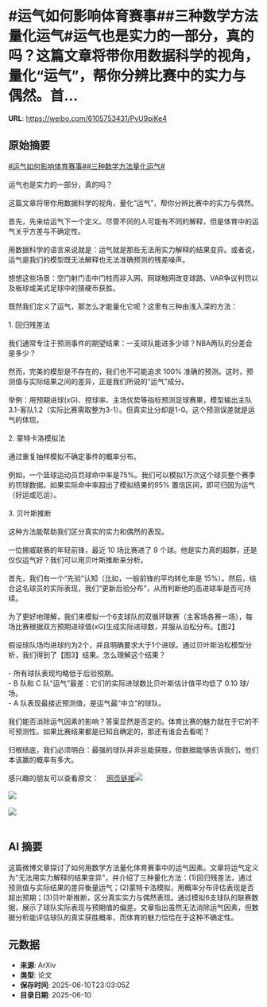 # #运气如何影响体育赛事##三种数学方法量化运气#运气也是实力的一部分，真的吗？这篇文章将带你用数据科学的视角，量化“运气”，帮你分辨比赛中的实力与偶然。首...

**URL**: https://weibo.com/6105753431/PvU9piKe4

## 原始摘要

<a href="https://m.weibo.cn/search?containerid=231522type%3D1%26t%3D10%26q%3D%23%E8%BF%90%E6%B0%94%E5%A6%82%E4%BD%95%E5%BD%B1%E5%93%8D%E4%BD%93%E8%82%B2%E8%B5%9B%E4%BA%8B%23&amp;extparam=%23%E8%BF%90%E6%B0%94%E5%A6%82%E4%BD%95%E5%BD%B1%E5%93%8D%E4%BD%93%E8%82%B2%E8%B5%9B%E4%BA%8B%23" data-hide=""><span class="surl-text">#运气如何影响体育赛事#</span></a><a href="https://m.weibo.cn/search?containerid=231522type%3D1%26t%3D10%26q%3D%23%E4%B8%89%E7%A7%8D%E6%95%B0%E5%AD%A6%E6%96%B9%E6%B3%95%E9%87%8F%E5%8C%96%E8%BF%90%E6%B0%94%23&amp;extparam=%23%E4%B8%89%E7%A7%8D%E6%95%B0%E5%AD%A6%E6%96%B9%E6%B3%95%E9%87%8F%E5%8C%96%E8%BF%90%E6%B0%94%23" data-hide=""><span class="surl-text">#三种数学方法量化运气#</span></a><br><br>运气也是实力的一部分，真的吗？<br><br>这篇文章将带你用数据科学的视角，量化“运气”，帮你分辨比赛中的实力与偶然。<br><br>首先，先来给运气下一个定义。尽管不同的人可能有不同的解释，但是体育中的运气关乎方差与不确定性。<br><br>用数据科学的语言来说就是：运气就是那些无法用实力解释的结果变异。或者说，运气是我们的模型既无法解释也无法准确预测的残差噪声。<br><br>想想这些场景：空门射门击中门柱而非入网、网球触网改变球路、VAR争议判罚以及板球或美式足球中的猜硬币获胜。<br><br>既然我们定义了运气，那怎么才能量化它呢？这里有三种由浅入深的方法：<br><br>1. 回归残差法<br><br>我们通常专注于预测事件的期望结果：一支球队能进多少球？NBA两队的分差会是多少？<br><br>然而，完美的模型是不存在的，我们也不可能追求 100% 准确的预测。这时，预测值与实际结果之间的差异，正是我们所说的“运气”成分。<br><br>举例：用预期进球(xG)、控球率、主场优势等指标预测足球赛果，模型输出主队3.1-客队1.2（实际比赛需取整为3-1）。但真实比分却是1-0。这个预测误差就是运气的体现。<br><br>2. 蒙特卡洛模拟法<br><br>通过重复抽样模拟不确定事件的概率分布。<br><br> 例如，一个篮球运动员罚球命中率是75%。我们可以模拟1万次这个球员整个赛季的罚球数据。如果实际命中率超出了模拟结果的95% 置信区间，即可归因为运气（好运或厄运）。<br><br>3. 贝叶斯推断<br><br>这种方法能帮助我们区分真实的实力和偶然的表现。<br><br>一位挪威联赛的年轻前锋，最近 10 场比赛进了 9 个球。他是实力真的超群，还是仅仅运气好？我们可以用贝叶斯推断来分析。<br><br>首先，我们有一个“先验”认知（比如，一般前锋的平均转化率是 15%）。然后，结合这名球员的实际表现，我们“更新后验分布”，从而判断他的高进球率是否可持续。<br><br>为了更好地理解，我们来模拟一个6支球队的双循环联赛（主客场各赛一场），每场比赛根据双方预期进球值(xG)生成实际进球数，并服从泊松分布。【图2】<br><br>假设球队场均进球约为2个，并且明确要求大于1个进球。通过贝叶斯泊松模型分析，我们得到了【图3】结果。怎么理解这个结果？<br><br>- 所有球队表现均略低于后验预期。<br>- B 队和 C 队“运气”最差：它们的实际进球数比贝叶斯估计值平均低了 0.10 球/场。<br>- A 队表现最接近预测值，是运气最“中立”的球队。<br><br>我们能否消除运气因素的影响？答案显然是否定的。体育比赛的魅力就在于它的不可预测性。如果比赛结果都是已知且确定的，那还有谁会去看呢？<br><br>归根结底，我们必须明白：最强的球队并非总能获胜，但数据能够告诉我们，他们本该赢的概率有多大。<br><br>感兴趣的朋友可以查看原文：<a href="https://weibo.cn/sinaurl?u=https%3A%2F%2Ftowardsdatascience.com%2Fthe-role-of-luck-in-sports-can-we-measure-it%2F" data-hide=""><span class="url-icon"><img style="width: 1rem;height: 1rem" src="https://h5.sinaimg.cn/upload/2015/09/25/3/timeline_card_small_web_default.png" referrerpolicy="no-referrer"></span><span class="surl-text">网页链接</span></a><img style="" src="https://tvax2.sinaimg.cn/large/006Fd7o3ly1i2ad3z87bsj30zk0np4qp.jpg" referrerpolicy="no-referrer"><br><br><img style="" src="https://tvax2.sinaimg.cn/large/006Fd7o3ly1i2ad3zuic2j30qc0f0wgt.jpg" referrerpolicy="no-referrer"><br><br><img style="" src="https://tvax3.sinaimg.cn/large/006Fd7o3ly1i2ad41gnopj30qe0oq0we.jpg" referrerpolicy="no-referrer"><br><br>

## AI 摘要

这篇微博文章探讨了如何用数学方法量化体育赛事中的运气因素。文章将运气定义为"无法用实力解释的结果变异"，并介绍了三种量化方法：(1)回归残差法，通过预测值与实际结果的差异衡量运气；(2)蒙特卡洛模拟，用概率分布评估表现是否超出预期；(3)贝叶斯推断，区分真实实力与偶然表现。通过模拟6支球队的联赛数据，展示了球队实际表现与预期值的偏差。文章指出虽然无法消除运气因素，但数据分析能评估球队的真实获胜概率，而体育的魅力恰恰在于这种不确定性。

## 元数据

- **来源**: ArXiv
- **类型**: 论文
- **保存时间**: 2025-06-10T23:03:05Z
- **目录日期**: 2025-06-10
